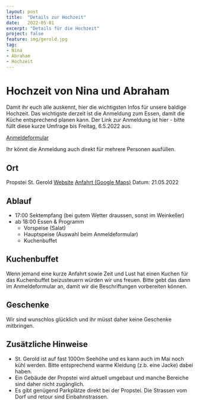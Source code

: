 ```yaml
---
layout: post
title:  "Details zur Hochzeit"
date:   2022-05-01
excerpt: "Details für die Hochzeit"
project: false
feature: img/gerold.jpg
tag:
- Nina
- Abraham
- Hochzeit
---
```


# Hochzeit von Nina und Abraham

Damit ihr euch alle auskennt, hier die wichtigsten Infos für unsere baldige Hochzeit.
Das wichtigste derzeit ist die Anmeldung zum Essen, damit die Küche entsprechend planen kann.
Der Link zur Anmeldung ist hier - bitte füllt diese kurze Umfrage bis Freitag, 6.5.2022 aus. 

[Anmeldeformular](https://forms.office.com/r/BR0i4TrrGH)

Ihr könnt die Anmeldung auch direkt für mehrere Personen ausfüllen.

## Ort
Propstei St. Gerold [Website](https://propstei-stgerold.at/)
[Anfahrt (Google Maps)](https://goo.gl/maps/Z58GtY5Dy5ThcD9s8)
Datum: 21.05.2022

## Ablauf
- 17:00 Sektempfang (bei gutem Wetter draussen, sonst im Weinkeller)
- ab 18:00 Essen & Programm 
    -  Vorspeise (Salat)
    -  Hauptspeise (Auswahl beim Anmeldeformular)
    -  Kuchenbuffet

## Kuchenbuffet
Wenn jemand eine kurze Anfahrt sowie Zeit und Lust hat einen Kuchen für das Kuchenbuffet beizusteuern würden wir uns freuen.
Bitte gebt das dann im Anmeldeformular an, damit wir die Beschriftungen vorbereiten können. 

## Geschenke
Wir sind wunschlos glücklich und ihr müsst daher keine Geschenke mitbringen. 

## Zusätzliche Hinweise

- St. Gerold ist auf fast 1000m Seehöhe und es kann auch im Mai noch kühl werden. Bitte entsprechend warme Kleidung (z.b. eine Jacke) dabei haben.
- Ein Gebäude der Propstei wird aktuell umgebaut und manche Bereiche sind daher nicht zugänglich.
- Es gibt genügend Parkplätze direkt bei der Propstei. Die Strassen vom Dorf und retour sind Einbahnstrassen.
